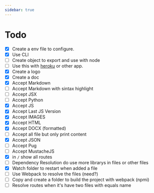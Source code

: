 ```yaml
---
sidebar: true
---
```


# Todo

- [x] Create a env file to configure.
- [x] Use CLI
- [ ] Create object to export and use with node
- [ ] Use this with [heroku](https://www.heroku.com/) or other app.
- [x] Create a logo
- [x] Create a doc
- [x] Accept Markdown
- [ ] Accept Markdown with sintax highlight
- [ ] Accept JSX
- [ ] Accept Python
- [x] Accept JS
- [x] Accept Last JS Version
- [x] Accept IMAGES
- [x] Accept HTML
- [x] Accept DOCX (formatted)
- [ ] Accept all file but only print content
- [x] Accept JSON
- [ ] Accept Pug
- [ ] Accept MustacheJS
- [x] in `/` show all routes
- [ ] Dependency Resolution do use more librarys in files or other files
- [x] Watch folder to restart when added a file
- [ ] Use Webpack to resolve the files (need?)
- [ ] Copy and create a folder to build the project with webpack (npmi)
- [ ] Resolve routes when it's have two files with equals name